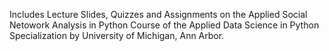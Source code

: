 
Includes Lecture Slides, Quizzes and Assignments on the Applied Social Netowork Analysis in Python Course of the Applied Data Science in Python Specialization by University of Michigan, Ann Arbor.
